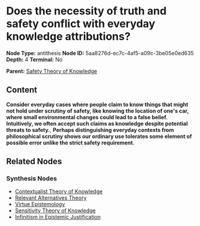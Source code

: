 # Does the necessity of truth and safety conflict with everyday knowledge attributions?

**Node Type:** antithesis
**Node ID:** 5aa8276d-ec7c-4af5-a09c-3be05e0ed635
**Depth:** 4
**Terminal:** No

**Parent:** [Safety Theory of Knowledge](safety-theory-of-knowledge-synthesis-dd9b7c54-8a98-49b5-be14-3af03b25e341.md)

## Content

**Consider everyday cases where people claim to know things that might not hold under scrutiny of safety, like knowing the location of one's car, where small environmental changes could lead to a false belief. Intuitively, we often accept such claims as knowledge despite potential threats to safety.**, **Perhaps distinguishing everyday contexts from philosophical scrutiny shows our ordinary use tolerates some element of possible error unlike the strict safety requirement.**

## Related Nodes

### Synthesis Nodes

- [Contextualist Theory of Knowledge](contextualist-theory-of-knowledge-synthesis-48733c76-68e2-4838-95e9-099e39914466.md)
- [Relevant Alternatives Theory](relevant-alternatives-theory-synthesis-e5968635-04a2-46d0-a79b-62db06864377.md)
- [Virtue Epistemology](virtue-epistemology-synthesis-085cf24e-c181-4533-b507-ae35ac80a5aa.md)
- [Sensitivity Theory of Knowledge](sensitivity-theory-of-knowledge-synthesis-8f59b07a-852a-4d6e-8365-2affab0312ec.md)
- [Infinitism in Epistemic Justification](infinitism-in-epistemic-justification-synthesis-f2bd7d1d-00b0-47c6-b490-2f6b2300ee84.md)

